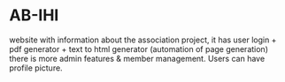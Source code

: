 # AB-IHI
website with information about the association project, it has user login + pdf generator + text to html generator (automation of page generation)
there is more admin features & member management. Users can have profile picture.
